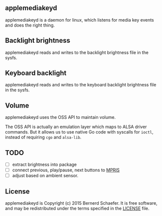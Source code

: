applemediakeyd
--------------

applemediakeyd is a daemon for linux,
which listens for media key events
and does the right thing.

## Backlight brightness

applemediakeyd reads and writes
to the backlight brightness file
in the sysfs.

## Keyboard backlight

applemediakeyd reads and writes
to the keyboard backlight brightness file
in the sysfs.

## Volume

applemediakeyd uses the OSS API
to maintain volume.

The OSS API is actually an emulation layer
which maps to ALSA driver commands.
But it allows us to use native Go code
with syscalls for `ioctl`,
instead of requiring `cgo` and `alsa-lib`.

## TODO

  - [ ] extract brightness into package
  - [ ] connect previous, play/pause, next buttons to [MPRIS]
  - [ ] adjust based on ambient sensor.

  [MPRIS]: http://specifications.freedesktop.org/mpris-spec/latest/

## License

applemediakeyd is Copyright (c) 2015 Bernerd Schaefer.
It is free software, and may be redistributed
under the terms specified in the [LICENSE] file.

[LICENSE]: LICENSE
